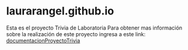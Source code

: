 # laurarangel.github.io
Esta es el proyecto Trivia de Laboratoria
Para obtener mas información sobre la realización de este proyecto ingresa a este link: [documentacionProyectoTrivia](https://docs.google.com/document/d/1p3sZC8yoBml3-84tDEe19PDSusMPIO6RhtLTm3bhpyc/edit?usp=sharing)
